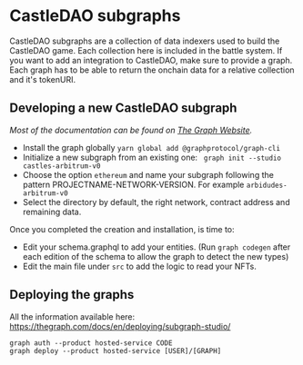 # CastleDAO subgraphs 

CastleDAO subgraphs are a collection of data indexers used to build the CastleDAO game. 
Each collection here is included in the battle system. If you want to add an integration to CastleDAO, make sure to provide a graph. 
Each graph has to be able to return the onchain data for a relative collection and it's tokenURI. 



## Developing a new CastleDAO subgraph

*Most of the documentation can be found on [The Graph Website](https://thegraph.com/docs/en/developing/creating-a-subgraph/).*

- Install the graph globally `yarn global add @graphprotocol/graph-cli`
- Initialize a new subgraph from an existing one: ` graph init --studio castles-arbitrum-v0`
- Choose the option `ethereum` and name your subgraph following the pattern PROJECTNAME-NETWORK-VERSION. For example `arbidudes-arbitrum-v0`
- Select the directory by default, the right network, contract address and remaining data.

Once you completed the creation and installation, is time to:
- Edit your schema.graphql to add your entities. (Run `graph codegen` after each edition of the schema to allow the graph to detect the new types)
- Edit the main file under `src` to add the logic to read your NFTs. 

## Deploying the graphs

All the information available here: https://thegraph.com/docs/en/deploying/subgraph-studio/

```
graph auth --product hosted-service CODE
graph deploy --product hosted-service [USER]/[GRAPH]
```